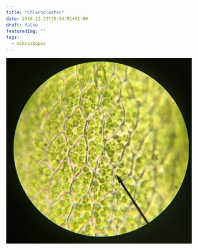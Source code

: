 ```yaml
---
title: "Chloroplasten"
date: 2018-12-23T19:04:01+01:00
draft: false
featuredImg: ""
tags: 
  - mikroskopie
---
```


![Chloroplasten](images/chloroplasten.jpg)
